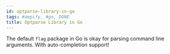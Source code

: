 ```yaml
---
id: optparse-library-in-go
tags: #ampify, #go, DONE
title: Optparse Library in Go
---
```


The default `flag` package in Go is okay for parsing command line arguments. With auto-completion support!